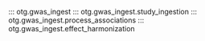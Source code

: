 
::: otg.gwas_ingest
::: otg.gwas_ingest.study_ingestion
::: otg.gwas_ingest.process_associations
::: otg.gwas_ingest.effect_harmonization
